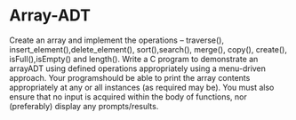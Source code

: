 # Array-ADT

Create an array and implement the operations – traverse(), insert_element(),delete_element(), sort(),search(), merge(), copy(), create(), isFull(),isEmpty()
and length(). Write a C program to demonstrate an arrayADT using defined operations appropriately using a menu-driven approach. Your programshould be able to 
print the array contents appropriately at any or all instances (as required may be). You must also ensure that no input is acquired within the body of functions,
nor (preferably) display any prompts/results.
